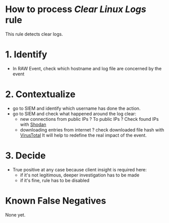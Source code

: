 # How to process *Clear Linux Logs* rule
This rule detects clear logs.

# 1. Identify
- In RAW Event, check which hostname and log file are concerned by the event

# 2. Contextualize
- go to SIEM and identify which username has done the action.
- go to SIEM and check what happened around the log clear:
  - new connections from public IPs ? To public IPs ? Check found IPs with [Shodan](https://www.shodan.io/) 
  - downloading entries from internet ? check downloaded file hash with [VirusTotal](https://www.virustotal.com/gui/home/search)
It will help to redefine the real impact of the event.

# 3. Decide
- True positive at any case because client insight is required here:
  - if it's not legitimous, deeper investigation has to be made
  - if it's fine, rule has to be disabled

# Known False Negatives
None yet.